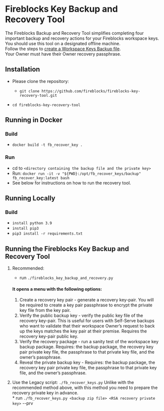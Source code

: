 # Fireblocks Key Backup and Recovery Tool

The Fireblocks Backup and Recovery Tool simplifies completing four important backup and recovery actions for your Fireblocks workspace keys. You should use this tool on a designated offline machine.  
Follow the steps to [create a Workspace Keys Backup file](https://support.fireblocks.io/hc/en-us/articles/360012223159-Workspace-Keys-Backup-and-Recovery-Hard-Key-Recovery-).  
Your Owner must have their Owner recovery passphrase.  

## Installation

* Please clone the repository:
  * `git clone https://github.com/fireblocks/fireblocks-key-recovery-tool.git`

* `cd fireblocks-key-recovery-tool`


## Running in Docker

### Build
* `docker build -t fb_recover_key .`

### Run
* cd to `<directory containing the backup file and the private key>`
* Run: `docker run -it -v "${PWD}:/opt/fb_recover_keys/backup" fb_recover_key:latest bash`
* See below for instructions on how to run the recovery tool.

## Running Locally

### Build
* `install python 3.9`
* `install pip3`
* `pip3 install -r requirements.txt`

## Running the Fireblocks Key Backup and Recovery Tool
  1. Recommended: 
      * run `./fireblocks_key_backup_and_recovery.py`

      #### It opens a menu with the following options:
      1. Create a recovery key pair - generate a recovery key-pair. You will be required to
      create a key pair passphrase to encrypt the private key file from the key pair.
      2. Verify the public backup key - verify the public key file of the recovery key-pair. 
      This is useful for users with Self-Serve backups who want to validate that their workspace 
      Owner’s request to back up the keys matches the key pair at their premise. Requires the 
      recovery key-pair public key.
      3. Verify the recovery package - run a sanity test of the workspace key backup package. 
      Requires: the backup package, the recovery key pair private key file, the passphrase to that 
      private  key file, and the owner’s passphrase.
      4. Reveal the private backup key - Requires: the backup package, the recovery key pair 
      private key file, the passphrase to that private key file, and the owner’s passphrase.

  2. Use the Legacy script:  `./fb_recover_keys.py`
     Unlike with the recommended method above, with this method you need to prepare the recovery private key in advance.  
    * run `./fb_recover_keys.py <backup zip file> <RSA recovery private key>` --prv